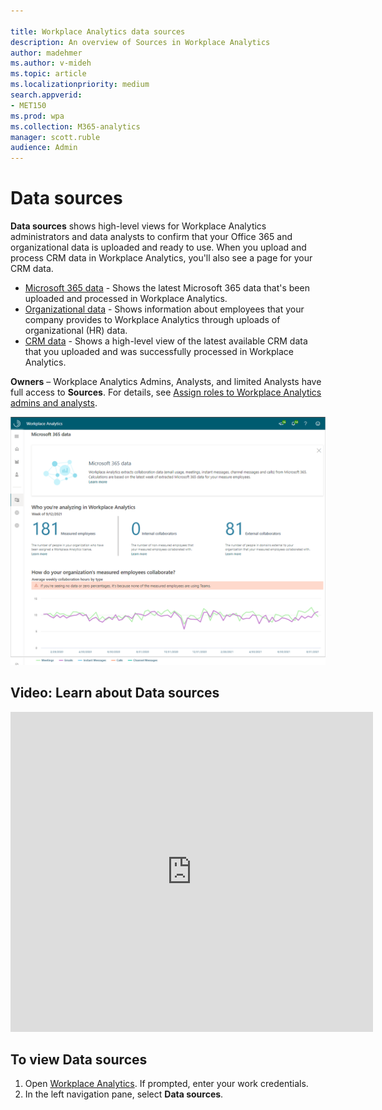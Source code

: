 ```yaml
---

title: Workplace Analytics data sources
description: An overview of Sources in Workplace Analytics 
author: madehmer
ms.author: v-mideh
ms.topic: article
ms.localizationpriority: medium 
search.appverid:
- MET150
ms.prod: wpa
ms.collection: M365-analytics
manager: scott.ruble
audience: Admin
---
```


# Data sources

**Data sources** shows high-level views for Workplace Analytics administrators and data analysts to confirm that your Office 365 and organizational data is uploaded and ready to use. When you upload and process CRM data in Workplace Analytics, you'll also see a page for your CRM data.

* [Microsoft 365 data](office-365-data.md) - Shows the latest Microsoft 365 data that's been uploaded and processed in Workplace Analytics.
* [Organizational data](organizational-data.md) - Shows information about employees that your company provides to Workplace Analytics through uploads of organizational (HR) data.
* [CRM data](crm-data.md) - Shows a high-level view of the latest available CRM data that you uploaded and was successfully processed in Workplace Analytics.

**Owners** – Workplace Analytics Admins, Analysts, and limited Analysts have full access to **Sources**. For details, see [Assign roles to Workplace Analytics admins and analysts](../setup/assign-roles-to-wpa-admins.md).

![Data sources.](../images/WpA/Use/m365data.png)

## Video: Learn about Data sources

<!-- FOR THIS VIDEO LINK, VERIFY THE EMBED/SCREEN SETTINGS. 
WE USE THE FOLLOWING ONES IN OTHER PLACES: 

<iframe allowfullscreen="" mozallowfullscreen="" webkitallowfullscreen=""></iframe>
-->

<iframe src="https://player.vimeo.com/video/434890175" width="580" height="512" frameborder="0" allow="autoplay; fullscreen" allowfullscreen></iframe>

## To view Data sources

1. Open [Workplace Analytics](https://workplaceanalytics.office.com). If prompted, enter your work credentials.
2. In the left navigation pane, select **Data sources**.

